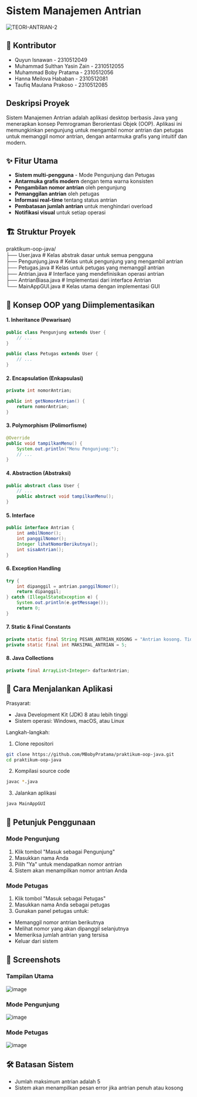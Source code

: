 # Sistem Manajemen Antrian

![TEORI-ANTRIAN-2](https://github.com/user-attachments/assets/a7743b54-2498-4576-aef7-b792bcaade78)

## 🤝 Kontributor
- Quyun Isnawan - 2310512049
- Muhammad Sulthan Yasin Zain - 2310512055
- Muhammad Boby Pratama - 2310512056
- Hanna Meilova Hababan - 2310512081
- Taufiq Maulana Prakoso - 2310512085

## Deskripsi Proyek
Sistem Manajemen Antrian adalah aplikasi desktop berbasis Java yang menerapkan konsep Pemrograman Berorientasi Objek (OOP). Aplikasi ini memungkinkan pengunjung untuk mengambil nomor antrian dan petugas untuk memanggil nomor antrian, dengan antarmuka grafis yang intuitif dan modern.

## ✨ Fitur Utama
- **Sistem multi-pengguna** - Mode Pengunjung dan Petugas
- **Antarmuka grafis modern** dengan tema warna konsisten
- **Pengambilan nomor antrian** oleh pengunjung
- **Pemanggilan antrian** oleh petugas
- **Informasi real-time** tentang status antrian
- **Pembatasan jumlah antrian** untuk menghindari overload
- **Notifikasi visual** untuk setiap operasi

## 🏗️ Struktur Proyek
praktikum-oop-java/ <br>
      ├── User.java             # Kelas abstrak dasar untuk semua pengguna <br>
      ├── Pengunjung.java       # Kelas untuk pengunjung yang mengambil antrian <br>
      ├── Petugas.java          # Kelas untuk petugas yang memanggil antrian <br>
      ├── Antrian.java          # Interface yang mendefinisikan operasi antrian <br>
      ├── AntrianBiasa.java     # Implementasi dari interface Antrian <br>
      └── MainAppGUI.java       # Kelas utama dengan implementasi GUI

## 🧩 Konsep OOP yang Diimplementasikan
#### 1. Inheritance (Pewarisan)
```java
public class Pengunjung extends User {
    // ...
}

public class Petugas extends User {
    // ...
}
```

#### 2. Encapsulation (Enkapsulasi)
```java
private int nomorAntrian;

public int getNomorAntrian() {
    return nomorAntrian;
}
```

#### 3. Polymorphism (Polimorfisme)
```java
@Override
public void tampilkanMenu() {
    System.out.println("Menu Pengunjung:");
    // ...
}
```

#### 4. Abstraction (Abstraksi)
```java
public abstract class User {
    // ...
    public abstract void tampilkanMenu();
}
```

#### 5. Interface
```java
public interface Antrian {
    int ambilNomor();
    int panggilNomor();
    Integer lihatNomorBerikutnya();
    int sisaAntrian();
}
```

#### 6. Exception Handling
```java
try {
    int dipanggil = antrian.panggilNomor();
    return dipanggil;
} catch (IllegalStateException e) {
    System.out.println(e.getMessage());
    return 0;
}
```

#### 7. Static & Final Constants
```java
private static final String PESAN_ANTRIAN_KOSONG = "Antrian kosong. Tidak ada nomor untuk dipanggil.";
private static final int MAKSIMAL_ANTRIAN = 5;
```

#### 8. Java Collections
```java
private final ArrayList<Integer> daftarAntrian;
```

## 🚀 Cara Menjalankan Aplikasi
Prasyarat:
- Java Development Kit (JDK) 8 atau lebih tinggi
- Sistem operasi: Windows, macOS, atau Linux

Langkah-langkah:
1. Clone repositori
```bash
git clone https://github.com/MBobyPratama/praktikum-oop-java.git
cd praktikum-oop-java
```

2. Kompilasi source code
```bash
javac *.java
```

3. Jalankan aplikasi
```bash
java MainAppGUI
```

## 📝 Petunjuk Penggunaan
### Mode Pengunjung
1. Klik tombol "Masuk sebagai Pengunjung"
2. Masukkan nama Anda
3. Pilih "Ya" untuk mendapatkan nomor antrian
4. Sistem akan menampilkan nomor antrian Anda

### Mode Petugas
1. Klik tombol "Masuk sebagai Petugas"
2. Masukkan nama Anda sebagai petugas
3. Gunakan panel petugas untuk:
- Memanggil nomor antrian berikutnya
- Melihat nomor yang akan dipanggil selanjutnya
- Memeriksa jumlah antrian yang tersisa
- Keluar dari sistem

## 📸 Screenshots
### Tampilan Utama
![image](https://github.com/user-attachments/assets/51799bc0-5437-45fa-81d6-5ca552a52caf)

### Mode Pengunjung
![image](https://github.com/user-attachments/assets/316de08c-224e-4931-aef3-154c522c3ee2)

### Mode Petugas
![image](https://github.com/user-attachments/assets/cc980944-781a-4efa-8492-edf10f0a9fe4)

## 🛠️ Batasan Sistem
- Jumlah maksimum antrian adalah 5
- Sistem akan menampilkan pesan error jika antrian penuh atau kosong
